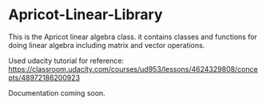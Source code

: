 # Apricot-Linear-Library
This is the Apricot linear algebra class.
it contains classes and functions for doing linear algebra
including matrix and vector operations.

Used udacity tutorial for reference: https://classroom.udacity.com/courses/ud953/lessons/4624329808/concepts/48972186200923


Documentation coming soon.
